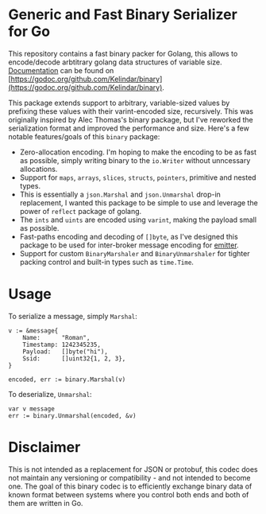 # Generic and Fast Binary Serializer for Go

This repository contains a fast binary packer for Golang, this allows to encode/decode arbtitrary golang data structures of variable size. [Documentation](https://godoc.org/github.com/Kelindar/binary) can be found on [https://godoc.org/github.com/Kelindar/binary](https://godoc.org/github.com/Kelindar/binary).

This package extends support to arbitrary, variable-sized values by prefixing these values with their varint-encoded size, recursively. This was originally inspired by Alec Thomas's binary package, but I've reworked the serialization format and improved the performance and size. Here's a few notable features/goals of this `binary` package:
 * Zero-allocation encoding. I'm hoping to make the encoding to be as fast as possible, simply writing binary to the `io.Writer` without unncessary allocations.
 * Support for `maps`, `arrays`, `slices`, `structs`, `pointers`, primitive and nested types.
 * This is essentially a `json.Marshal` and `json.Unmarshal` drop-in replacement, I wanted this package to be simple to use and leverage the power of `reflect` package of golang.
 * The `ints` and `uints` are encoded using `varint`, making the payload small as possible.
 * Fast-paths encoding and decoding of `[]byte`, as I've designed this package to be used for inter-broker message encoding for [emitter](https://github.com/emitter-io/emitter).
 * Support for custom `BinaryMarshaler` and `BinaryUnmarshaler` for tighter packing control and built-in types such as `time.Time`.



# Usage
To serialize a message, simply `Marshal`:
```
v := &message{
    Name:      "Roman",
    Timestamp: 1242345235,
    Payload:   []byte("hi"),
    Ssid:      []uint32{1, 2, 3},
}

encoded, err := binary.Marshal(v)
```

To deserialize, `Unmarshal`:
```
var v message
err := binary.Unmarshal(encoded, &v)
```

# Disclaimer

This is not intended as a replacement for JSON or protobuf, this codec does not maintain any versioning or compatibility - and not intended to become one. The goal of this binary codec is to efficiently exchange binary data of known format between systems where you control both ends and both of them are written in Go.

